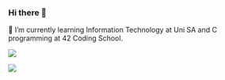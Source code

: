### Hi there 👋
🌱 I’m currently learning Information Technology at Uni SA and C programming at 42 Coding School.

![](https://github-readme-stats.vercel.app/api?username=Nancy0011)

![](https://github-readme-stats.vercel.app/api?username=mayandev&theme=dark)



<!--
**Nancy0011/Nancy0011** is a ✨ _special_ ✨ repository because its `README.md` (this file) appears on your GitHub profile.

Here are some ideas to get you started:

- 🌱 I’m currently learning Information Technology at Uni SA and C programming at 42 Coding School.
- 👯 I’m looking to collaborate on ...
- 🤔 I’m looking for help with ...
- 💬 Ask me about ...
- 📫 How to reach me: ...
- 😄 Pronouns: ...
- ⚡ Fun fact: ...
-->
